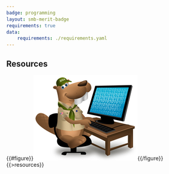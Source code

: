 ```yaml
---
badge: programming
layout: smb-merit-badge
requirements: true
data:
    requirements: ./requirements.yaml
---
```


## Resources

{{#figure}}<img src="programming-bucky.jpg" class="W(100%)" />{{/figure}}
{{>resources}}
